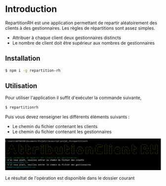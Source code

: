 # Introduction

RepartitionRH est une application permettant de repartir aléatoirement des clients à des gestionnaires. Les règles de répartitions sont assez simples.

- Attribuer à chaque client deux gestionnaires distincts
- Le nombre de client doit être supérieur aux nombres de gestionnaires

## Installation

```bash
$ npm i -g repartition-rh
```

## Utilisation

Pour utiliser l'application il suffit d'exécuter la commande suivante,

```bash
$ repartitionrh
```

Puis vous devez renseigner les différents éléments suivants :

- Le chemin du fichier contenant les clients
- Le chemin du fichier contenant les gestionnaires

<p align="center">
  <img src="images/001-img.png" alt="resultat"/>
</p>

Le résultat de l'opération est disponible dans le dossier courant
